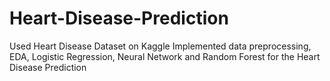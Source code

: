 # Heart-Disease-Prediction
Used Heart Disease Dataset on Kaggle
Implemented data preprocessing, EDA, Logistic Regression, Neural Network and Random Forest for the Heart Disease Prediction
